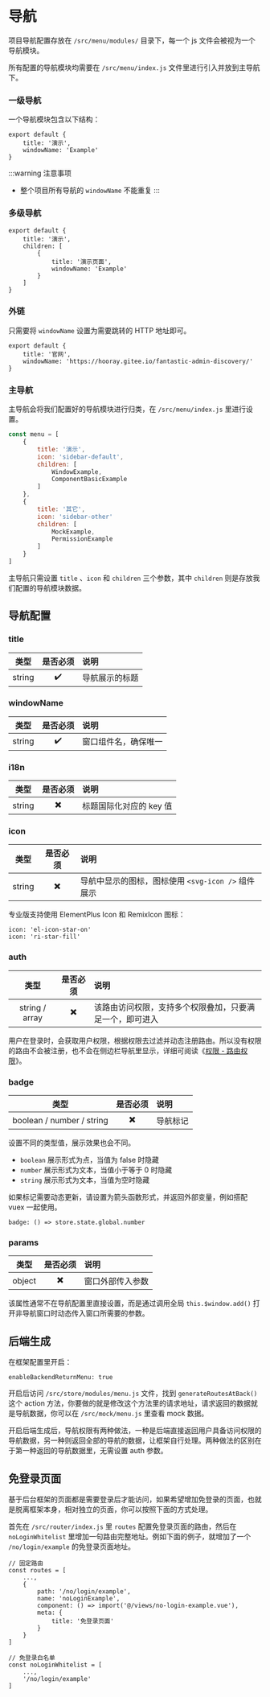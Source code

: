 # 导航

项目导航配置存放在 `/src/menu/modules/` 目录下，每一个 js 文件会被视为一个导航模块。

所有配置的导航模块均需要在 `/src/menu/index.js` 文件里进行引入并放到主导航下。

### 一级导航

一个导航模块包含以下结构：

```js:no-line-numbers
export default {
    title: '演示',
    windowName: 'Example'
}
```

:::warning 注意事项
- 整个项目所有导航的 `windowName` 不能重复
:::

### 多级导航

```js:no-line-numbers
export default {
    title: '演示',
    children: [
        {
            title: '演示页面',
            windowName: 'Example'
        }
    ]
}
```

### 外链

只需要将 `windowName` 设置为需要跳转的 HTTP 地址即可。

```js:no-line-numbers
export default {
    title: '官网',
    windowName: 'https://hooray.gitee.io/fantastic-admin-discovery/'
}
```

### 主导航

主导航会将我们配置好的导航模块进行归类，在 `/src/menu/index.js` 里进行设置。

```js
const menu = [
    {
        title: '演示',
        icon: 'sidebar-default',
        children: [
            WindowExample,
            ComponentBasicExample
        ]
    },
    {
        title: '其它',
        icon: 'sidebar-other'
        children: [
            MockExample,
            PermissionExample
        ]
    }
]
```

主导航只需设置 `title` 、`icon` 和 `children` 三个参数，其中 `children` 则是存放我们配置的导航模块数据。

## 导航配置

### title

|  类型  | 是否必须 | 说明           |
| :----: | :------: | :------------- |
| string |    ✔️     | 导航展示的标题 |

### windowName

|  类型  | 是否必须 | 说明                 |
| :----: | :------: | :------------------- |
| string |    ✔️     | 窗口组件名，确保唯一 |

### i18n <Badge type="tip" text="专业版" vertical="top" />

|  类型  | 是否必须 | 说明                    |
| :----: | :------: | :---------------------- |
| string |    ✖️     | 标题国际化对应的 key 值 |

### icon

|  类型  | 是否必须 | 说明                                               |
| :----: | :------: | :------------------------------------------------- |
| string |    ✖️     | 导航中显示的图标，图标使用 `<svg-icon />` 组件展示 |

专业版支持使用 ElementPlus Icon 和 RemixIcon 图标：

```js:no-line-numbers
icon: 'el-icon-star-on'
icon: 'ri-star-fill'
```

### auth

|      类型      | 是否必须 | 说明                                                     |
| :------------: | :------: | :------------------------------------------------------- |
| string / array |    ✖️     | 该路由访问权限，支持多个权限叠加，只要满足一个，即可进入 |

用户在登录时，会获取用户权限，根据权限去过滤并动态注册路由。所以没有权限的路由不会被注册，也不会在侧边栏导航里显示，详细可阅读《[权限 - 路由权限](permission.md#路由权限)》。

### badge <Badge type="tip" text="专业版" vertical="top" />

|           类型            | 是否必须 | 说明     |
| :-----------------------: | :------: | :------- |
| boolean / number / string |    ✖️     | 导航标记 |

设置不同的类型值，展示效果也会不同。

- `boolean` 展示形式为点，当值为 false 时隐藏
- `number` 展示形式为文本，当值小于等于 0 时隐藏
- `string` 展示形式为文本，当值为空时隐藏

如果标记需要动态更新，请设置为箭头函数形式，并返回外部变量，例如搭配 vuex 一起使用。

```js:no-line-numbers
badge: () => store.state.global.number
```

### params <Badge type="tip" text="专业版" vertical="top" />

|  类型  | 是否必须 | 说明             |
| :----: | :------: | :--------------- |
| object |    ✖️     | 窗口外部传入参数 |

该属性通常不在导航配置里直接设置，而是通过调用全局 `this.$window.add()` 打开非导航窗口时动态传入窗口所需要的参数。

## 后端生成

在框架配置里开启：

```js:no-number-lines
enableBackendReturnMenu: true
```

开启后访问 `/src/store/modules/menu.js` 文件，找到 `generateRoutesAtBack()` 这个 action 方法，你要做的就是修改这个方法里的请求地址，请求返回的数据就是导航数据，你可以在 `/src/mock/menu.js` 里查看 mock 数据。

开启后端生成后，导航权限有两种做法，一种是后端直接返回用户具备访问权限的导航数据，另一种则返回全部的导航的数据，让框架自行处理。两种做法的区别在于第一种返回的导航数据里，无需设置 auth 参数。

## 免登录页面 <Badge type="tip" text="专业版" vertical="top" />

基于后台框架的页面都是需要登录后才能访问，如果希望增加免登录的页面，也就是脱离框架本身，相对独立的页面，你可以按照下面的方式处理。

首先在 `/src/router/index.js` 里 `routes` 配置免登录页面的路由，然后在 `noLoginWhitelist` 里增加一句路由完整地址。例如下面的例子，就增加了一个 `/no/login/example` 的免登录页面地址。

```js:no-line-numbers {4-11,17}
// 固定路由
const routes = [
	...,
    {
        path: '/no/login/example',
        name: 'noLoginExample',
        component: () => import('@/views/no-login-example.vue'),
        meta: {
            title: '免登录页面'
        }
    }
]

// 免登录白名单
const noLoginWhitelist = [
    ...,
	'/no/login/example'
]
```